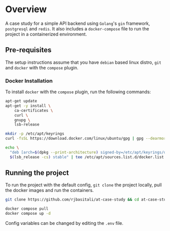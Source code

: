 # Overview

A case study for a simple API backend using `Golang`'s `gin` framework, `postgresql` and `redis`.
It also includes a `docker-compose` file to run the project in a containerized environment.

## Pre-requisites

The setup instructions assume that you have `debian` based linux distro, `git` and `docker` with the `compose` plugin.

###  Docker Installation

To install `docker` with the `compose` plugin, run the following commands:

```bash
apt-get update
apt-get -y install \
    ca-certificates \
    curl \
    gnupg \
    lsb-release

mkdir -p /etc/apt/keyrings
curl -fsSL https://download.docker.com/linux/ubuntu/gpg | gpg --dearmor -o /etc/apt/keyrings/docker.gpg

echo \
  "deb [arch=$(dpkg --print-architecture) signed-by=/etc/apt/keyrings/docker.gpg] https://download.docker.com/linux/ubuntu \
  $(lsb_release -cs) stable" | tee /etc/apt/sources.list.d/docker.list > /dev/null
```

## Running the project

To run the project with the default config, `git clone` the project locally, pull the docker images and run the containers.

```bash
git clone https://github.com/rjbasitali/at-case-study && cd at-case-study

docker compose pull
docker compose up -d
```

Config variables can be changed by editing the `.env` file.